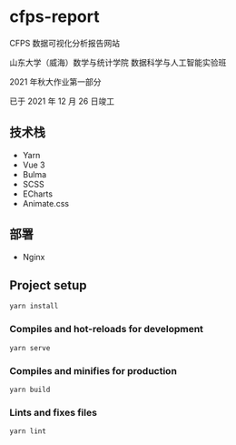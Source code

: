 # cfps-report

CFPS 数据可视化分析报告网站

山东大学（威海）数学与统计学院 数据科学与人工智能实验班

2021 年秋大作业第一部分

已于 2021 年 12 月 26 日竣工

## 技术栈

- Yarn
- Vue 3
- Bulma
- SCSS
- ECharts
- Animate.css

## 部署

- Nginx

## Project setup
```
yarn install
```

### Compiles and hot-reloads for development
```
yarn serve
```

### Compiles and minifies for production
```
yarn build
```

### Lints and fixes files
```
yarn lint
```
